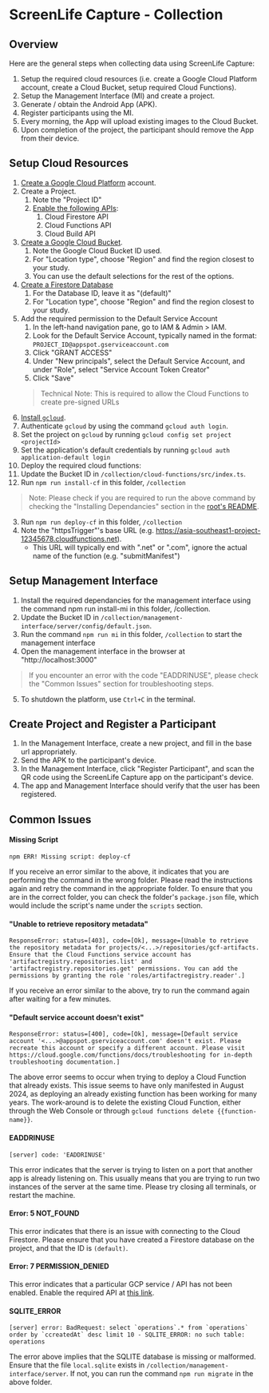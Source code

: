 # ScreenLife Capture - Collection

## Overview
Here are the general steps when collecting data using ScreenLife Capture:

1. Setup the required cloud resources (i.e. create a Google Cloud Platform account, create a Cloud Bucket, setup required Cloud Functions).
2. Setup the Management Interface (MI) and create a project.
3. Generate / obtain the Android App (APK).
4. Register participants using the MI.
5. Every morning, the App will upload existing images to the Cloud Bucket.
6. Upon completion of the project, the participant should remove the App from their device.

## Setup Cloud Resources
1. [Create a Google Cloud Platform](https://cloud.google.com/) account.
2. Create a Project.
   1. Note the "Project ID"
   2. [Enable the following APIs](https://console.cloud.google.com/apis/dashboard):
      1. Cloud Firestore API
      2. Cloud Functions API
      3. Cloud Build API
3. [Create a Google Cloud Bucket](https://www.youtube.com/watch?v=gRMQT66tFLU).
   1. Note the Google Cloud Bucket ID used.
   2. For "Location type", choose "Region" and find the region closest to your study.
   3. You can use the default selections for the rest of the options.
4. [Create a Firestore Database](https://console.cloud.google.com/firestore)
   1. For the Database ID, leave it as "(default)"
   2. For "Location type", choose "Region" and find the region closest to your study.
5. Add the required permission to the Default Service Account
   1. In the left-hand navigation pane, go to IAM & Admin > IAM.
   2. Look for the Default Service Account, typically named in the format: `PROJECT_ID@appspot.gserviceaccount.com`
   3. Click "GRANT ACCESS"
   4. Under "New principals", select the Default Service Account, and under "Role", select "Service Account Token Creator"
   5. Click "Save"
   > Technical Note: This is required to allow the Cloud Functions to create pre-signed URLs
6. [Install `gcloud`](https://cloud.google.com/sdk/docs/downloads-interactive).
7. Authenticate `gcloud` by using the command `gcloud auth login`.
8. Set the project on `gcloud` by running `gcloud config set project <projectId>`
9.  Set the application's default credentials by running `gcloud auth application-default login`
10. Deploy the required cloud functions: 
   1. Update the Bucket ID in `/collection/cloud-functions/src/index.ts`.
   2. Run `npm run install-cf` in this folder, `/collection`
   > Note: Please check if you are required to run the above command by checking the "Installing Dependancies" section in the [root's README](../readme.md).
   3. Run `npm run deploy-cf` in this folder, `/collection`
   4. Note the "httpsTrigger"'s base URL (e.g. https://asia-southeast1-project-12345678.cloudfunctions.net).
      - This URL will typically end with ".net" or ".com", ignore the actual name of the function (e.g. "submitManifest")

## Setup Management Interface
1. Install the required dependancies for the management interface using the command npm run install-mi in this folder, /collection.
2. Update the Bucket ID in `/collection/management-interface/server/config/default.json`.
3. Run the command `npm run mi` in this folder, `/collection` to start the management interface
4. Open the management interface in the browser at "http://localhost:3000"
> If you encounter an error with the code "EADDRINUSE", please check the "Common Issues" section for troubleshooting steps.
5. To shutdown the platform, use `Ctrl+C` in the terminal.

## Create Project and Register a Participant
1. In the Management Interface, create a new project, and fill in the base url appropriately. 
2. Send the APK to the participant's device.
3. In the Management Interface, click "Register Participant", and scan the QR code using the ScreenLife Capture app on the participant's device.
4. The app and Management Interface should verify that the user has been registered.

## Common Issues

#### Missing Script
`npm ERR! Missing script: deploy-cf`

If you receive an error similar to the above, it indicates that you are performing the command in the wrong folder. Please read the instructions again and retry the command in the appropriate folder. To ensure that you are in the correct folder, you can check the folder's `package.json` file, which would include the script's name under the `scripts` section.

#### "Unable to retrieve repository metadata"
`ResponseError: status=[403], code=[Ok], message=[Unable to retrieve the repository metadata for projects/<...>/repositories/gcf-artifacts. Ensure that the Cloud Functions service account has 'artifactregistry.repositories.list' and 'artifactregistry.repositories.get' permissions. You can add the permissions by granting the role 'roles/artifactregistry.reader'.]`

If you receive an error similar to the above, try to run the command again after waiting for a few minutes.

#### "Default service account doesn't exist"
`ResponseError: status=[400], code=[Ok], message=[Default service account '<...>@appspot.gserviceaccount.com' doesn't exist. Please recreate this account or specify a different account. Please visit https://cloud.google.com/functions/docs/troubleshooting for in-depth troubleshooting documentation.]`

The above error seems to occur when trying to deploy a Cloud Function that already exists. This issue seems to have only manifested in August 2024, as deploying an already existing function has been working for many years. The work-around is to delete the existing Cloud Function, either through the Web Console or through `gcloud functions delete {{function-name}}`.

#### EADDRINUSE
`[server] code: 'EADDRINUSE'`

This error indicates that the server is trying to listen on a port that another app is already listening on. This usually means that you are trying to run two instances of the server at the same time. Please try closing all terminals, or restart the machine.

#### Error: 5 NOT_FOUND
This error indicates that there is an issue with connecting to the Cloud Firestore. Please ensure that you have created a Firestore database on the project, and that the ID is `(default)`.

#### Error: 7 PERMISSION_DENIED
This error indicates that a particular GCP service / API has not been enabled. Enable the required API at [this link](https://console.cloud.google.com/apis/dashboard).

#### SQLITE_ERROR
```[server] error: BadRequest: select `operations`.* from `operations` order by `ccreatedAt` desc limit 10 - SQLITE_ERROR: no such table: operations```

The error above implies that the SQLITE database is missing or malformed. Ensure that the file `local.sqlite` exists in `/collection/management-interface/server`. If not, you can run the command `npm run migrate` in the above folder.

